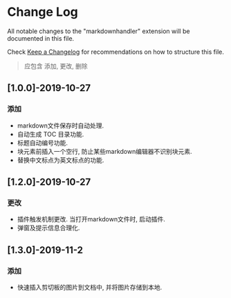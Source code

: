 # Change Log

All notable changes to the "markdownhandler" extension will be documented in this file.

Check [Keep a Changelog](http://keepachangelog.com/) for recommendations on how to structure this file.

> 应包含 添加, 更改, 删除 

## [1.0.0]-2019-10-27
### 添加
- markdown文件保存时自动处理.
- 自动生成 TOC 目录功能.
- 标题自动编号功能.
- 块元素前插入一个空行, 防止某些markdown编辑器不识别块元素. 
- 替换中文标点为英文标点的功能.


## [1.2.0]-2019-10-27
### 更改
- 插件触发机制更改. 当打开markdown文件时, 启动插件.
- 弹窗及提示信息合理化.


## [1.3.0]-2019-11-2
### 添加
- 快速插入剪切板的图片到文档中, 并将图片存储到本地.